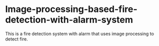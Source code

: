 # Image-processing-based-fire-detection-with-alarm-system
This is a fire detection system with alarm that uses image processing to detect fire.
